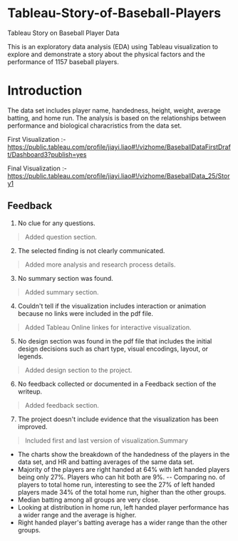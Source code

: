 # Tableau-Story-of-Baseball-Players
Tableau Story on Baseball Player Data

This is an exploratory data analysis (EDA) using Tableau visualization to explore and demonstrate a story about the physical factors and the performance of 1157 baseball players.

# Introduction
The data set includes player name,	handedness,	height,	weight,	average batting, and home run.
The analysis is based on the relationships between performance and biological characristics from the data set. 

First Visualization :- https://public.tableau.com/profile/jiayi.liao#!/vizhome/BaseballDataFirstDraft/Dashboard3?publish=yes

Final Visualization :- https://public.tableau.com/profile/jiayi.liao#!/vizhome/BaseballData_25/Story1

## Feedback
1. No clue for any questions.
> Added question section.

2. The selected finding is not clearly communicated.
> Added more analysis and research process details.

3. No summary section was found.
> Added summary section.

4. Couldn't tell if the visualization includes interaction or animation because no links were included in the pdf file.
> Added Tableau Online linkes for interactive visualization.

5. No design section was found in the pdf file that includes the initial design decisions such as chart type, visual encodings, layout, or legends.
> Added design section to the project.

6. No feedback collected or documented in a Feedback section of the writeup.
>  Added feedback section.

7. The project doesn't include evidence that the visualization has been improved.
> Included first and last version of visualization.Summary
- The charts show the breakdown of the handedness of the players in the data set, and HR and batting averages of the same data set.
- Majority of the players are right handed at 64% with left handed players being only 27%. Players who can hit both are 9%.  -- Comparing no. of players to total home run, interesting to see the 27% of left handed players made 34% of the total home run, higher than the other groups.
- Median batting among all groups are very close.
- Looking at distribution in home run, left handed player performance has a wider range and the average is higher. 
- Right handed player's batting average has a wider range than the other groups.
